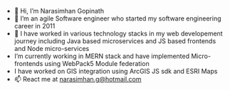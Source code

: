 - 👋 Hi, I’m Narasimhan Gopinath
- 👀 I’m an agile Software engineer who started my software engineering career in 2011
- 🌱 I have worked in various technology stacks in my web developement journey including Java based microservices and JS based frontends and Node micro-services
- I’m currently working in MERN stack and have implemented Micro-frontends using WebPack5 Module federation
- I have worked on GIS integration using ArcGIS JS sdk and ESRI Maps
- 📫 React me at narasimhan.g@hotmail.com

<!---
sargurgn/sargurgn is a ✨ special ✨ repository because its `README.md` (this file) appears on your GitHub profile.
You can click the Preview link to take a look at your changes.
--->
